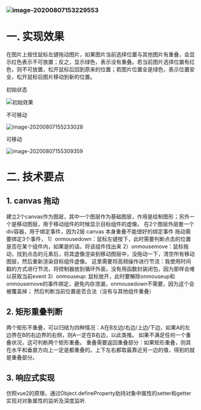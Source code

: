 ### ![image-20200807153229553](C:\Users\Administrator\AppData\Roaming\Typora\typora-user-images\image-20200807153229553.png)



# 一. 实现效果

在图片上按住鼠标左键拖动图片，如果图片当前选择位置与其他图片有重叠，会显示红色表示不可放置；反之，显示绿色，表示没有重叠。若当前图片选择位置有红色，则不可放置，松开鼠标后回到原来的位置；若图片位置全是绿色，表示位置安全，松开鼠标后图片移动到新的位置。



初始状态

![初始效果](C:\Users\Administrator\AppData\Roaming\Typora\typora-user-images\image-20200807154205442.png)



不可移动

![image-20200807155233028](C:\Users\Administrator\AppData\Roaming\Typora\typora-user-images\image-20200807155233028.png)



可移动

![image-20200807155309359](C:\Users\Administrator\AppData\Roaming\Typora\typora-user-images\image-20200807155309359.png)



#  二. 技术要点

##  1. canvas 拖动

建立2个canvas作为图层，其中一个图层作为基础图层，作用是绘制图形；另外一个是移动图层，用于移动组件的时候显示目标组件的虚像。
在2个图层外层套一个div容器，用于绑定事件，因为2层 canvas 本身重叠不能很好的绑定事件
拖动需要绑定3个事件，
1）onmousedown：鼠标左键按下，此时需要判断点击的位置是否在某个组件内，如果是的话，将该组件找出来
2）onmousemove：鼠标拖动，找到点击的元素后，将其虚像渲染到移动图层中，没拖动一下，清空所有移动图层，然后重新渲染目标组件虚像。
    这里需要将高频操作进行节流：我使用时间戳的方式进行节流，将控制器放到循环外面，没有用函数封装闭包，因为那样会难以获取当前event
3）onmouseup: 鼠标放开，此时要解除onmouseup和onmousemove的事件绑定，避免内存泄漏，onmousedown不需要，因为这个会被覆盖掉；
    然后判断当前位置是否合法（没有与其他组件重叠）

## 2. 矩形重叠判断

两个矩形不重叠，可以归结为四种情况：A在B左边/右边/上边/下边，如果A的左边界在B的右边界的右侧，则A一定在B右边，以此类推。
如果不满足任何一个重叠状况，这可判断两个矩形重叠。
重叠需要返回重叠部分：如果矩形重叠，则其在水平和垂直方向上一定是都重叠的。上下左右都取最靠近另一边的值，得到的就是重叠部分。



## 3. 响应式实现

仿照vue2的原理，通过Object.defineProperty劫持对象中属性的setter和getter实现对对象属性的监听及深度监听.